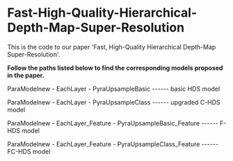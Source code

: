 # Fast-High-Quality-Hierarchical-Depth-Map-Super-Resolution
This is the code to our paper 'Fast, High-Quality Hierarchical Depth-Map Super-Resolution'. 

**Follow the paths listed below to find the corresponding models proposed in the paper.**

ParaModelnew - EachLayer - PyraUpsampleBasic                            ------                basic HDS model 

ParaModelnew - EachLayer - PyraUpsampleClass                            ------                upgraded C-HDS model 

ParaModelnew - EachLayer_Feature - PyraUpsampleBasic_Feature            ------                F-HDS model

ParaModelnew - EachLayer_Feature - PyraUpsampleClass_Feature            ------                FC-HDS model
